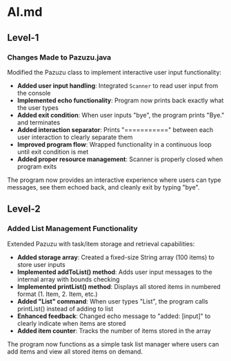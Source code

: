# AI.md

## Level-1

### Changes Made to Pazuzu.java

Modified the Pazuzu class to implement interactive user input functionality:

- **Added user input handling**: Integrated `Scanner` to read user input from the console
- **Implemented echo functionality**: Program now prints back exactly what the user types
- **Added exit condition**: When user inputs "bye", the program prints "Bye." and terminates
- **Added interaction separator**: Prints "===========" between each user interaction to clearly separate them
- **Improved program flow**: Wrapped functionality in a continuous loop until exit condition is met
- **Added proper resource management**: Scanner is properly closed when program exits

The program now provides an interactive experience where users can type messages, see them echoed back, and cleanly exit by typing "bye".

## Level-2

### Added List Management Functionality

Extended Pazuzu with task/item storage and retrieval capabilities:

- **Added storage array**: Created a fixed-size String array (100 items) to store user inputs
- **Implemented addToList() method**: Adds user input messages to the internal array with bounds checking
- **Implemented printList() method**: Displays all stored items in numbered format (1. Item, 2. Item, etc.)
- **Added "List" command**: When user types "List", the program calls printList() instead of adding to list
- **Enhanced feedback**: Changed echo message to "added: [input]" to clearly indicate when items are stored
- **Added item counter**: Tracks the number of items stored in the array

The program now functions as a simple task list manager where users can add items and view all stored items on demand.
